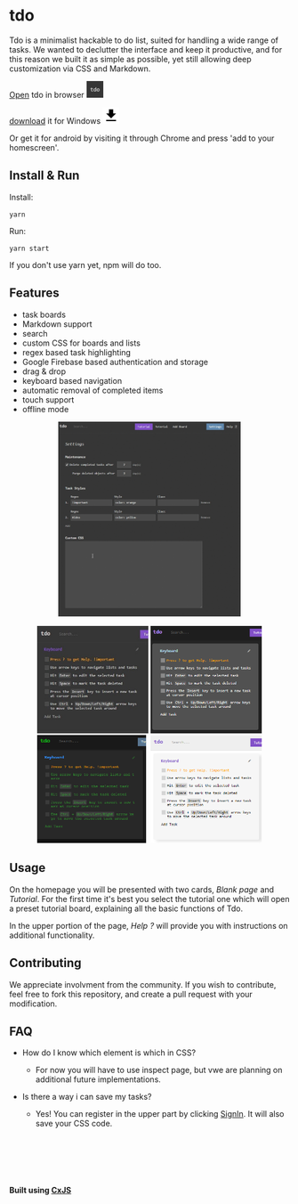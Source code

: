 # tdo


Tdo is a minimalist hackable to do list, suited for handling a wide range of tasks.
We wanted to declutter the interface and keep it productive, 
and for this reason we built it as simple as possible, yet still allowing deep customization via CSS and Markdown. 


[Open](https://tdo.cxjs.io) tdo in browser <a href="https://tdo.cxjs.io"><img src="/assets/tdo512.png" title="Example" height="30" /></a>

[download](https://github.com/codaxy/tdo/releases/tag/1.0.0) it for Windows <a href="https://github.com/codaxy/tdo/releases/tag/1.0.0"><img src="/assets/preuzmi.png" title="Example" height="30" /></a>

Or get it for android by visiting it through Chrome and press 'add to your homescreen'.


## Install & Run

Install:
```
yarn
```    
Run:
```
yarn start    
```

If you don't use yarn yet, npm will do too.


## Features

- task boards
- Markdown support
- search
- custom CSS for boards and lists
- regex based task highlighting
- Google Firebase based authentication and storage
- drag & drop
- keyboard based navigation
- automatic removal of completed items
- touch support
- offline mode


<p align="center"><img src="/assets/example-sped_up_2x.gif" title="Example" height="350" /></p>

<p align="center"><img src="/assets/original-cropped.jpg" title="Default look" width="200" /> <img src="assets/tdo-contrast-card_view-cropped.png" title="Contrast look" width="200" /> <img src="/assets/tdo-hacker-cropped.png" title="Matrix look" width="200" /> <img src="/assets/tdo-light-card_view-cropped.png" title="Light look" width="200" /></p>



## Usage

On the homepage you will be presented with two cards, *Blank page* and *Tutorial*. For the first time it's best you select the tutorial one which will open a preset tutorial board, explaining all the basic functions of Tdo.

In the upper portion of the page, *Help ?* will provide you with instructions on additional functionality.


## Contributing

We appreciate involvment from the community.
If you wish to contribute, feel free to fork this repository, and create a pull request with your modification.


## FAQ

- How do I know which element is which in CSS?
    - For now you will have to use inspect page, but vwe are planning on additional future implementations.

- Is there a way i can save my tasks?
    - Yes! You can register in the upper part by clicking [SignIn](https://tdo.cxjs.io/signIn). It will also save your CSS code.


&nbsp;
&nbsp;
&nbsp;
---
&nbsp;
&nbsp;

**Built using [CxJS](https://cxjs.io)**

